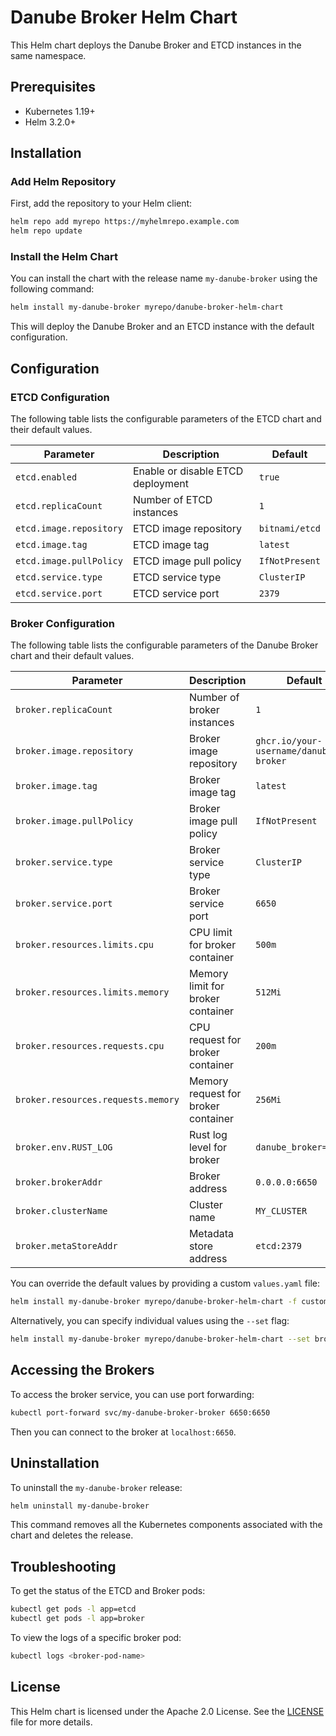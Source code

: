 # Danube Broker Helm Chart

This Helm chart deploys the Danube Broker and ETCD instances in the same namespace.

## Prerequisites

- Kubernetes 1.19+
- Helm 3.2.0+

## Installation

### Add Helm Repository

First, add the repository to your Helm client:

```sh
helm repo add myrepo https://myhelmrepo.example.com
helm repo update
```

### Install the Helm Chart

You can install the chart with the release name `my-danube-broker` using the following command:

```sh
helm install my-danube-broker myrepo/danube-broker-helm-chart
```

This will deploy the Danube Broker and an ETCD instance with the default configuration.

## Configuration

### ETCD Configuration

The following table lists the configurable parameters of the ETCD chart and their default values.

| Parameter                   | Description                        | Default               |
|-----------------------------|------------------------------------|-----------------------|
| `etcd.enabled`              | Enable or disable ETCD deployment  | `true`                |
| `etcd.replicaCount`         | Number of ETCD instances           | `1`                   |
| `etcd.image.repository`     | ETCD image repository              | `bitnami/etcd`        |
| `etcd.image.tag`            | ETCD image tag                     | `latest`              |
| `etcd.image.pullPolicy`     | ETCD image pull policy             | `IfNotPresent`        |
| `etcd.service.type`         | ETCD service type                  | `ClusterIP`           |
| `etcd.service.port`         | ETCD service port                  | `2379`                |

### Broker Configuration

The following table lists the configurable parameters of the Danube Broker chart and their default values.

| Parameter                     | Description                          | Default                                |
|-------------------------------|--------------------------------------|----------------------------------------|
| `broker.replicaCount`         | Number of broker instances           | `1`                                    |
| `broker.image.repository`     | Broker image repository              | `ghcr.io/your-username/danube-broker`  |
| `broker.image.tag`            | Broker image tag                     | `latest`                               |
| `broker.image.pullPolicy`     | Broker image pull policy             | `IfNotPresent`                         |
| `broker.service.type`         | Broker service type                  | `ClusterIP`                            |
| `broker.service.port`         | Broker service port                  | `6650`                                 |
| `broker.resources.limits.cpu` | CPU limit for broker container       | `500m`                                 |
| `broker.resources.limits.memory` | Memory limit for broker container | `512Mi`                                |
| `broker.resources.requests.cpu` | CPU request for broker container   | `200m`                                 |
| `broker.resources.requests.memory` | Memory request for broker container | `256Mi`                            |
| `broker.env.RUST_LOG`         | Rust log level for broker            | `danube_broker=trace`                  |
| `broker.brokerAddr`           | Broker address                       | `0.0.0.0:6650`                         |
| `broker.clusterName`          | Cluster name                         | `MY_CLUSTER`                           |
| `broker.metaStoreAddr`        | Metadata store address               | `etcd:2379`                            |

You can override the default values by providing a custom `values.yaml` file:

```sh
helm install my-danube-broker myrepo/danube-broker-helm-chart -f custom-values.yaml
```

Alternatively, you can specify individual values using the `--set` flag:

```sh
helm install my-danube-broker myrepo/danube-broker-helm-chart --set broker.replicaCount=2 --set broker.brokerAddr="0.0.0.0:6651"
```

## Accessing the Brokers

To access the broker service, you can use port forwarding:

```sh
kubectl port-forward svc/my-danube-broker-broker 6650:6650
```

Then you can connect to the broker at `localhost:6650`.

## Uninstallation

To uninstall the `my-danube-broker` release:

```sh
helm uninstall my-danube-broker
```

This command removes all the Kubernetes components associated with the chart and deletes the release.

## Troubleshooting

To get the status of the ETCD and Broker pods:

```sh
kubectl get pods -l app=etcd
kubectl get pods -l app=broker
```

To view the logs of a specific broker pod:

```sh
kubectl logs <broker-pod-name>
```

## License

This Helm chart is licensed under the Apache 2.0 License. See the [LICENSE](LICENSE) file for more details.
